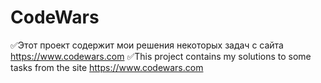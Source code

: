 # CodeWars
:white_check_mark:Этот проект содержит мои решения некоторых задач с сайта https://www.codewars.com
:white_check_mark:This project contains my solutions to some tasks from the site https://www.codewars.com

